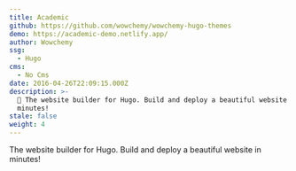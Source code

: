 ```yaml
---
title: Academic
github: https://github.com/wowchemy/wowchemy-hugo-themes
demo: https://academic-demo.netlify.app/
author: Wowchemy
ssg:
  - Hugo
cms:
  - No Cms
date: 2016-04-26T22:09:15.000Z
description: >-
  📝 The website builder for Hugo. Build and deploy a beautiful website in
  minutes!
stale: false
weight: 4
---
```


The website builder for Hugo. Build and deploy a beautiful website in minutes!
